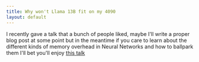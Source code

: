 ```yaml
---
title: Why won't Llama 13B fit on my 4090
layout: default
---
```


I recently gave a talk that a bunch of people liked, maybe I'll write a proper blog post at some point but in the meantime if you care to learn about the different kinds of memory overhead
in Neural Networks and how to ballpark them I'll bet you'll enjoy [this talk](https://x.com/marksaroufim/status/1701998409924915340?s=20)
